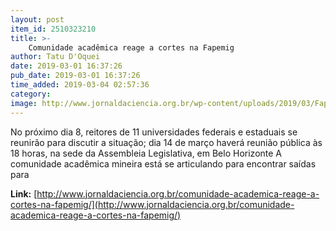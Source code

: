 ```yaml
---
layout: post
item_id: 2510323210
title: >-
    Comunidade acadêmica reage a cortes na Fapemig
author: Tatu D'Oquei
date: 2019-03-01 16:37:26
pub_date: 2019-03-01 16:37:26
time_added: 2019-03-04 02:57:36
category: 
image: http://www.jornaldaciencia.org.br/wp-content/uploads/2019/03/Fapemig-.jpg
---
```


No próximo dia 8, reitores de 11 universidades federais e estaduais se reunirão para discutir a situação; dia 14 de março haverá reunião pública às 18 horas, na sede da Assembleia Legislativa, em Belo Horizonte A comunidade acadêmica mineira está se articulando para encontrar saídas para

**Link:** [http://www.jornaldaciencia.org.br/comunidade-academica-reage-a-cortes-na-fapemig/](http://www.jornaldaciencia.org.br/comunidade-academica-reage-a-cortes-na-fapemig/)

